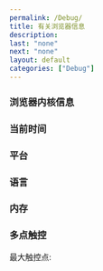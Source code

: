 ```yaml
---
permalink: /Debug/
title: 有关浏览器信息
description:
last: "none"
next: "none"
layout: default
categories: ["Debug"]
---
```


<script>
    document.addEventListener('DOMContentLoaded',function(){
        document.querySelector('#corn').innerHTML=navigator.userAgent;
        var timeZone=document.querySelector('#time');
        timeZone.innerHTML=new Date();
        setInterval(function(){
            timeZone.innerHTML=new Date();
        },1000);
        document.querySelector('#platform').innerHTML=navigator.platform;
        var languages=navigator.languages;
        for(var i=0;i<languages.length;i++)
        {
            var newlang=document.createElement("li");
            newlang.innerHTML="第"+(i+1)+"语言: "+languages[i];
            document.querySelector('#lang').appendChild(newlang);
        }
        document.querySelector('#memory').innerHTML=navigator.deviceMemory+"GB";
        document.querySelector('#touchpoint').innerHTML=navigator.maxTouchPoints;
    }); 
</script>

### 浏览器内核信息
<code id="corn"></code>

### 当前时间
<code id="time"></code>

### 平台
<code id="platform"></code>

### 语言
<ul id="lang">
</ul>

### 内存
<code id="memory"></code>

### 多点触控
<p>最大触控点: <code id="touchpoint"></code></p>